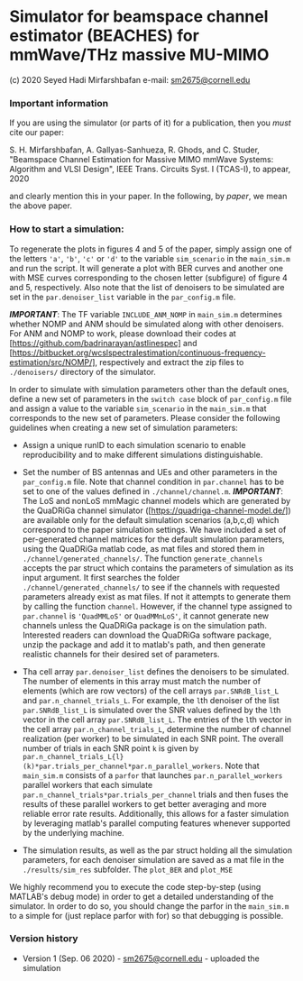 # Simulator for beamspace channel estimator (BEACHES) for mmWave/THz massive MU-MIMO 
(c) 2020 Seyed Hadi Mirfarshbafan
e-mail: sm2675@cornell.edu 


### Important information 

If you are using the simulator (or parts of it) for a publication, then you *must* cite our paper:

S. H. Mirfarshbafan, A. Gallyas-Sanhueza, R. Ghods, and C. Studer, "Beamspace Channel Estimation for Massive MIMO mmWave Systems: Algorithm and VLSI Design", IEEE Trans. Circuits Syst. I (TCAS-I), to appear, 2020

and clearly mention this in your paper.  In the following, by *paper*, we mean the above paper.

### How to start a simulation:

To regenerate the plots in figures 4 and 5 of the paper, simply assign one of the letters `'a'`, `'b'`, `'c'` or `'d'` to the variable `sim_scenario` in the `main_sim.m` 
and run the script. It will generate a plot with BER curves and another one with MSE curves corresponding to the chosen letter (subfigure) of figure 4 and 5, respectively.
Also note that the list of denoisers to be simulated are set in the `par.denoiser_list` variable in the `par_config.m` file. 

_**IMPORTANT**_: The TF variable `INCLUDE_ANM_NOMP` in `main_sim.m` determines whether NOMP and ANM should be simulated along with other denoisers. 
For ANM and NOMP to work, please download their codes at [https://github.com/badrinarayan/astlinespec] and [https://bitbucket.org/wcslspectralestimation/continuous-frequency-estimation/src/NOMP/], respectively and extract the zip files to `./denoisers/` directory of the simulator.

In order to simulate with simulation parameters other than the default ones, define a new set of parameters in the `switch case` block of `par_config.m` file and assign a value to the variable `sim_scenario` in the `main_sim.m` that corresponds to the new set of parameters. Please consider the following guidelines when creating a new set of simulation parameters:
- Assign a unique runID to each simulation scenario to enable reproducibility and to make different simulations distinguishable.
- Set the number of BS antennas and UEs and other parameters in the `par_config.m` file. Note that channel condition in `par.channel` has to be set to one of the values defined in `./channel/channel.m`.
   _**IMPORTANT**_: The LoS and nonLoS mmMagic channel models which are generated by the QuaDRiGa channel simulator ([https://quadriga-channel-model.de/]) are
    available only for the default simulation scenarios (a,b,c,d) which correspond to the paper simulation settings. We have included a set of per-generated channel matrices for the default simulation parameters, using the QuaDRiGa matlab code, as mat files and stored them in `./channel/generated_channels/`. The function `generate_channels` accepts the par struct which contains the parameters of simulation as its
	input argument. It first searches the folder `./channel/generated_channels/` to see if the channels with requested parameters already exist as mat files. If not it attempts to generate them 
	by calling the function `channel`. However, if the channel type assigned to `par.channel` is `'QuadMMLoS'` or `QuadMMnLoS'`, it cannot generate new channels unless the QuaDRiGa package is on the simulation path. Interested readers can download the QuaDRiGa software package, unzip the package and add it to matlab's path,
	and then generate realistic channels for their desired set of parameters.
	
- Tha cell array `par.denoiser_list` defines the denoisers to be simulated. The number of elements in this array must match the number of elements (which are row vectors) of the cell arrays `par.SNRdB_list_L`
	and `par.n_channel_trials_L`. For example, the `l`th denoiser of the list `par.SNRdB_list_L` is simulated over the SNR values defined by the `l`th vector in the cell array `par.SNRdB_list_L`. The entries of the `l`th vector in
	the cell array `par.n_channel_trials_L`, determine the number of channel realization (per worker) to be simulated in each SNR point. The overall number of trials in each SNR point `k` is given by  
	`par.n_channel_trials_L{l}(k)*par.trials_per_channel*par.n_parallel_workers`. Note that `main_sim.m` consists of a `parfor` that launches `par.n_parallel_workers` parallel workers that each simulate
	`par.n_channel_trials*par.trials_per_channel` trials and then fuses the results of these parallel workers to get better averaging and more reliable error rate results. Additionally, this allows for a faster
	simulation by leveraging matlab's parallel computing features whenever supported by the underlying machine.
- The simulation results, as well as the par struct holding all the simulation parameters, for each denoiser simulation are saved as a mat file in the `./results/sim_res` subfolder. The `plot_BER` and `plot_MSE` 

We highly recommend you to execute the code step-by-step (using MATLAB's debug mode) in order to get a detailed understanding of the simulator.
In order to do so, you should change the parfor in the `main_sim.m` to a simple for (just replace parfor with for) so that debugging is possible.

### Version history
* Version 1 (Sep. 06 2020) - sm2675@cornell.edu  - uploaded the simulation
